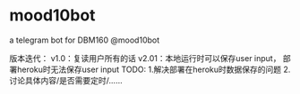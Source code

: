 # mood10bot
a telegram bot for DBM160 @mood10bot

版本迭代：
v1.0：复读用户所有的话
v2.01：本地运行时可以保存user input， 部署heroku时无法保存user input
TODO: 
1.解决部署在heroku时数据保存的问题
2.讨论具体内容/是否需要定时/......
